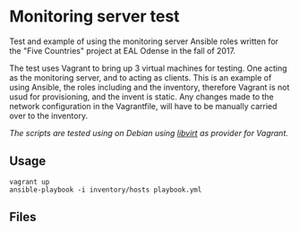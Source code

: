# Monitoring server test

Test and example of using the monitoring server Ansible roles written
for the "Five Countries" project at EAL Odense in the fall of 2017.

The test uses Vagrant to bring up 3 virtual machines for testing. One acting as
the monitoring server, and to acting as clients. This is an example of using
Ansible, the roles including and the inventory, therefore Vagrant is not usud
for provisioning, and the invent is static. Any changes made to the network
configuration in the Vagrantfile, will have to be manually carried over to the
inventory.

*The scripts are tested using on Debian using [libvirt][b4336ff7] as provider
for Vagrant.*

  [b4336ff7]: https://github.com/vagrant-libvirt/vagrant-libvirt "vagrant-libvirt"

## Usage

    vagrant up
    ansible-playbook -i inventory/hosts playbook.yml

## Files
